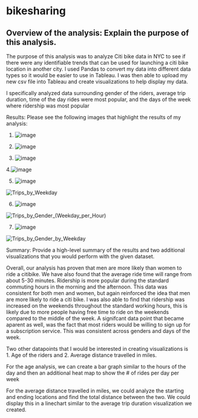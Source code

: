# bikesharing

## Overview of the analysis: Explain the purpose of this analysis.
The purpose of this analysis was to analyze Citi bike data in NYC to see if there were any identifiable trends that can be used for launching a citi bike location in another city. 
I used Pandas to convert my data into different data types so it would be easier to use in Tableau. I was then able to upload my new csv file into Tableau and create visualizations to help display my data. 

I specifically analyzed data surrounding gender of the riders, average trip duration, time of the day rides were most popular, and the days of the week where ridership was most popular


Results: Please see the following images that highlight the results of my analysis:
1. ![image](https://user-images.githubusercontent.com/84791455/133946441-ad5378ae-92ce-4896-a9e8-b37fac16a25a.png)


2. ![image](https://user-images.githubusercontent.com/84791455/133946457-c850dd05-c099-4f19-a21e-fb7af5a4ac69.png)


3. ![image](https://user-images.githubusercontent.com/84791455/133946469-10885a78-d8b9-439a-9bdc-222c11990661.png)


4.![image](https://user-images.githubusercontent.com/84791455/133946489-e4d14029-0611-4563-b3de-65e66f7b2c35.png)


5. ![image](https://user-images.githubusercontent.com/84791455/133946573-a7aabbd8-7226-4270-8bd1-d3dd5ed3a8b0.png)

![Trips_by_Weekday](https://user-images.githubusercontent.com/84791455/133946522-09aad4a5-389b-4241-b774-8c1d4aa67059.PNG)

6. ![image](https://user-images.githubusercontent.com/84791455/133946592-421d2aa5-7743-4ffa-97b0-f44ec17da7a1.png)

![Trips_by_Gender_(Weekday_per_Hour)](https://user-images.githubusercontent.com/84791455/133946618-4ed28c7b-4638-4ec9-ab65-a4ee011f035f.PNG)

7. ![image](https://user-images.githubusercontent.com/84791455/133946653-c551b69a-fe16-4ed4-a5f9-a57e1c9dd687.png)

![Trips_by_Gender_by_Weekday](https://user-images.githubusercontent.com/84791455/133946661-cbe0b1a0-5c05-4ea2-8593-d54225066502.PNG)


Summary: Provide a high-level summary of the results and two additional visualizations that you would perform with the given dataset.

Overall, our analysis has proven that men are more likely than women to ride a citibike. We have also found that the average ride time will range from about 5-30 minutes. Ridership is more popular during the standard commuting hours in the morning and the afternoon. This data was consistent for both men and women, but again reinforced the idea that men are more likely to ride a citi bike. I was also able to find that ridership was increased on the weekends throughout the standard working hours, this is likely due to more people having free time to ride on the weekends compared to the middle of the week. A signifcant data point that became aparent as well, was the fact that most riders would be willing to sign up for a subscription service. This was consistent across genders and days of the week. 

Two other datapoints that I would be interested in creating visualizations is 1. Age of the riders and 2. Average distance travelled in miles. 

For the age analysis, we can create a bar graph similar to the hours of the day and then an additional heat map to show the # of rides per day per week 

For the average distance travelled in miles, we could analyze the starting and ending locations and find the total distance between the two. We could display this in a linechart similar to the average trip duration visualization we created. 

